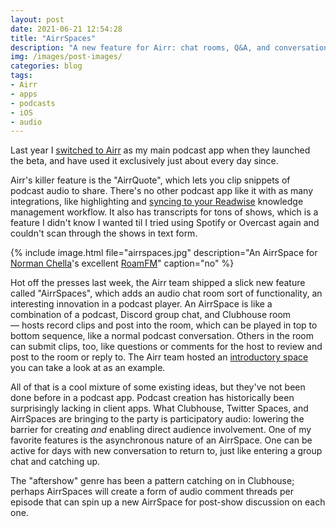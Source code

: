 ```yaml
---
layout: post
date: 2021-06-21 12:54:28
title: "AirrSpaces"
description: "A new feature for Airr: chat rooms, Q&A, and conversational podcasts."
img: /images/post-images/
categories: blog
tags:
- Airr
- apps
- podcasts
- iOS
- audio
---
```


Last year I [switched to Airr](/post/airr/ "Airr") as my main podcast app when they launched the beta, and have used it exclusively just about every day since.

Airr's killer feature is the "AirrQuote", which lets you clip snippets of podcast audio to share. There's no other podcast app like it with as many integrations, like highlighting and [syncing to your Readwise](https://help.readwise.io/article/103-how-do-i-save-highlights-from-the-podcasts-i-listen-to-using-airr "Integrate Airr and Readwise") knowledge management workflow. It also has transcripts for tons of shows, which is a feature I didn't know I wanted til I tried using Spotify or Overcast again and couldn't scan through the shows in text form.

{% include image.html file="airrspaces.jpg" description="An AirrSpace for [Norman Chella](https://twitter.com/NormanChella "Norman Chella on Twitter")'s excellent [RoamFM](https://twitter.com/roamfm "RoamFM on Twitter")" caption="no" %}

Hot off the presses last week, the Airr team shipped a slick new feature called "AirrSpaces", which adds an audio chat room sort of functionality, an interesting innovation in a podcast player. An AirrSpace is like a combination of a podcast, Discord group chat, and Clubhouse room — hosts record clips and post into the room, which can be played in top to bottom sequence, like a normal podcast conversation. Others in the room can submit clips, too, like questions or comments for the host to review and post to the room or reply to. The Airr team hosted an [introductory space](https://www.airr.io/space/60cb7c9fbe1f311e36ea5299 "Announcing AirrSpaces") you can take a look at as an example.

All of that is a cool mixture of some existing ideas, but they've not been done before in a podcast app. Podcast creation has historically been surprisingly lacking in client apps. What Clubhouse, Twitter Spaces, and AirrSpaces are bringing to the party is participatory audio: lowering the barrier for creating _and_ enabling direct audience involvement. One of my favorite features is the asynchronous nature of an AirrSpace. One can be active for days with new conversation to return to, just like entering a group chat and catching up.

The "aftershow" genre has been a pattern catching on in Clubhouse; perhaps AirrSpaces will create a form of audio comment threads per episode that can spin up a new AirrSpace for post-show discussion on each one.
